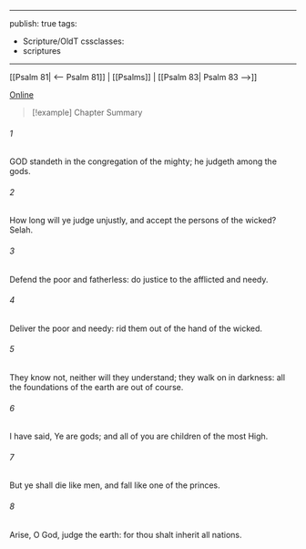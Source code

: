 

---
publish: true
tags:
  - Scripture/OldT
cssclasses:
  - scriptures
---
[[Psalm 81| <-- Psalm 81]] | [[Psalms]] | [[Psalm 83| Psalm 83 -->]]

[Online](https://churchofjesuschrist.org/study/scriptures/ot/ps/82?lang=eng)

>[!example] Chapter Summary
>
###### 1
GOD standeth in the congregation of the mighty; he judgeth among the gods.
###### 2
How long will ye judge unjustly, and accept the persons of the wicked?  Selah.
###### 3
Defend the poor and fatherless: do justice to the afflicted and needy.
###### 4
Deliver the poor and needy: rid them out of the hand of the wicked.
###### 5
They know not, neither will they understand; they walk on in darkness: all the foundations of the earth are out of course.
###### 6
I have said, Ye are gods; and all of you are children of the most High.
###### 7
But ye shall die like men, and fall like one of the princes.
###### 8
Arise, O God, judge the earth: for thou shalt inherit all nations.



